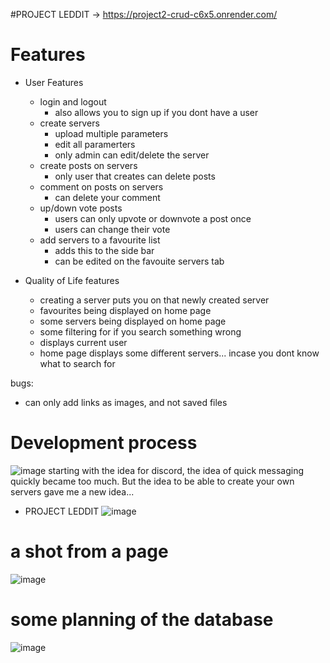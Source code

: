 #PROJECT LEDDIT -> https://project2-crud-c6x5.onrender.com/

# Features

- User Features

	- login and logout
		- also allows you to sign up if you dont have a user
	- create servers
		- upload multiple parameters
		- edit all paramerters
		- only admin can edit/delete the server
	- create posts on servers
   		- only user that creates can delete posts
	- comment on posts on servers
		- can delete your comment
	- up/down vote posts
		- users can only upvote or downvote a post once
		- users can change their vote
	- add servers to a favourite list
		- adds this to the side bar
		- can be edited on the favouite servers tab


- Quality of Life features
	- creating a server puts you on that newly created server
	- favourites being displayed on home page
	- some servers being displayed on home page
	- some filtering for if you search something wrong
	- displays current user
   	- home page displays some different servers... incase you dont know what to search for

bugs:
 - can only add links as images, and not saved files

# Development process
![image](https://github.com/Jesus130247/Project2-CRUD/assets/150982381/63a3675e-3d3a-4e2a-a8f3-837ce0fe5ef6)
starting with the idea for discord, the idea of quick messaging quickly became too much. But the idea to be able to create your own servers gave me a new idea...
- PROJECT LEDDIT ![image](https://github.com/Jesus130247/Project2-CRUD/assets/150982381/d70968b4-8799-488a-a735-408702949c28)

# a shot from a page
![image](https://github.com/Jesus130247/Project2-CRUD/assets/150982381/afebb9ec-8c86-4fb4-8402-f0a1c3024493)

# some planning of the database
![image](https://github.com/Jesus130247/Project2-CRUD/assets/150982381/68508e8c-5a0f-4789-bad2-cce097167045)




